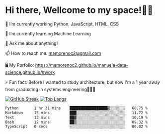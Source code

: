 # Hi there, Wellcome to my space!✌🏾

🔭 I’m currently working Python, JavaScript, HTML, CSS

🌱 I’m currently learning Machine Learning

💬 Ask me about anything!

📫 How to reach me: mamorenoc2@gmail.com

🖥️ My Porfolio: https://mamorenoc2.github.io/manuela-data-science.github.io/#work

⚡ Fun fact: Before I wanted to study architecture, but now I'm a 1 year away from graduating in systems engineering🤣🤣🤣

[![GitHub Streak](https://streak-stats.demolab.com/?user=mamorenoc2)](https://git.io/streak-stats)
[![Top Langs](https://github-readme-stats.vercel.app/api/top-langs/?username=mamorenoc2&layout=compact&theme=tokyonight)](https://github.com/anuraghazra/github-readme-stats)

<!--START_SECTION:waka-->

```txt
Python       1 hr 31 mins    █████████████████▒░░░░░░░   68.75 %
Markdown     15 mins         ███░░░░░░░░░░░░░░░░░░░░░░   11.72 %
Text         13 mins         ██▓░░░░░░░░░░░░░░░░░░░░░░   10.19 %
Bash         12 mins         ██▒░░░░░░░░░░░░░░░░░░░░░░   09.32 %
TypeScript   0 secs          ░░░░░░░░░░░░░░░░░░░░░░░░░   00.02 %
```

<!--END_SECTION:waka-->
